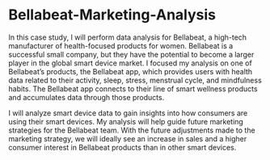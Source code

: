 # Bellabeat-Marketing-Analysis
In this case study, I will perform data analysis for Bellabeat, a high-tech manufacturer of health-focused products for women. Bellabeat is a successful small company, 
but they have the potential to become a larger player in the global smart device market. I focused my analysis on one of Bellabeat’s products, the Bellabeat app, 
which provides users with health data related to their activity, sleep, stress, menstrual cycle, and mindfulness habits. The Bellabeat app connects to their line of smart 
wellness products and accumulates data through those products.

I will analyze smart device data to gain insights into how consumers are using their smart devices. My analysis will help guide future marketing strategies 
for the Bellabeat team. With the future adjustments made to the marketing strategy, we will ideally see an increase in sales and a higher consumer interest in Bellabeat 
products than in other smart devices.
